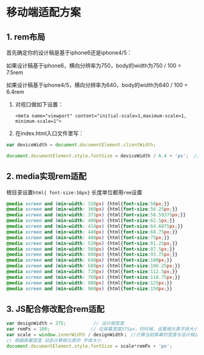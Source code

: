 # 移动端适配方案

## 1. rem布局

首先确定你的设计稿是基于iphone6还是iphone4/5：

如果设计稿基于iphone6，横向分辨率为750，body的width为750 / 100 = 7.5rem

如果设计稿基于iphone4/5，横向分辨率为640，body的width为640 / 100 = 6.4rem

1. 对视口做如下设置：

    `<meta name="viewport" content="initial-scale=1,maximum-scale=1, minimum-scale=1">`

2. 在index.html入口文件里写：

```javascript
var deviceWidth = document.documentElement.clientWidth;

document.documentElement.style.fontSize = deviceWidth / 6.4 + 'px';  // 注意：iphone6要除以7.5
```

## 2. media实现rem适配

根目录设置`html{ font-size:16px}`
长度单位都用`rem`设置

```css
@media screen and (min-width: 320px) {html{font-size:50px;}}
@media screen and (min-width: 360px) {html{font-size:56.25px;}}
@media screen and (min-width: 375px) {html{font-size:58.59375px;}}
@media screen and (min-width: 400px) {html{font-size:62.5px;}}
@media screen and (min-width: 414px) {html{font-size:64.6875px;}}
@media screen and (min-width: 440px) {html{font-size:68.75px;}}
@media screen and (min-width: 480px) {html{font-size:75px;}}
@media screen and (min-width: 520px) {html{font-size:81.25px;}}
@media screen and (min-width: 560px) {html{font-size:87.5px;}}
@media screen and (min-width: 600px) {html{font-size:93.75px;}}
@media screen and (min-width: 640px) {html{font-size:100px;}}
@media screen and (min-width: 680px) {html{font-size:106.25px;}}
@media screen and (min-width: 720px) {html{font-size:112.5px;}}
@media screen and (min-width: 760px) {html{font-size:118.75px;}}
@media screen and (min-width: 800px) {html{font-size:125px;}}
@media screen and (min-width: 960px) {html{font-size:150px;}}
```

## 3. JS配合修改配合rem适配

```javascript
var designWidth = 375;  		// 设计稿宽度
var remPx = 100;               // 在屏幕宽度375px，的时候，设置根元素字体大小 100px
var scale = window.innerWidth / designWidth； //计算当前屏幕的宽度与设计稿比例
// 根据屏幕宽度 动态计算根元素的 字体大小
document.documentElement.style.fontSize = scale*remPx + 'px';
```
